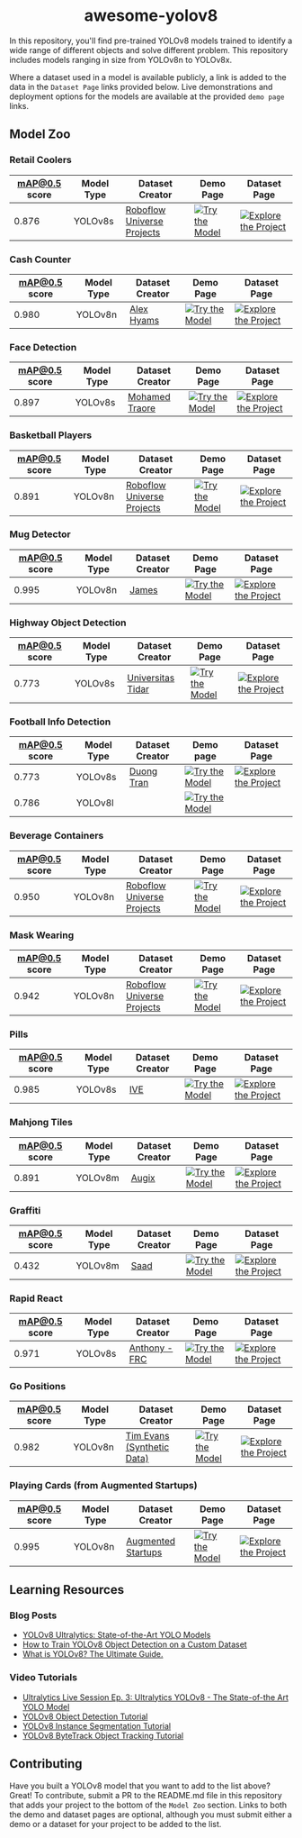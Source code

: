 <div align="center">
<h1>
  awesome-yolov8
</h1>
</div>

In this repository, you'll find pre-trained YOLOv8 models trained to identify a wide range of different objects and solve different problem. This repository includes models ranging in size from YOLOv8n to YOLOv8x.

Where a dataset used in a model is available publicly, a link is added to the data in the `Dataset Page` links provided below. Live demonstrations and deployment options for the models are available at the provided `demo page` links.

<h2>
  Model Zoo
</h2>

<h3>Retail Coolers</h3>

| mAP@0.5 score | Model Type | Dataset Creator | Demo Page | Dataset Page | 
|---            |---         |---         |---        |---           |
| 0.876 | YOLOv8s | [Roboflow Universe Projects](https://universe.roboflow.com/roboflow-universe-projects/) | [![Try the Model](https://github.com/roboflow/notebooks/blob/main/assets/badges/roboflow-model.svg)](https://universe.roboflow.com/roboflow-universe-projects/retail-coolers/model/10) | [![Explore the Project](https://github.com/roboflow/notebooks/blob/main/assets/badges/roboflow-dataset.svg)](https://universe.roboflow.com/roboflow-universe-projects/retail-coolers)

<h3>Cash Counter</h3>

| mAP@0.5 score | Model Type | Dataset Creator | Demo Page | Dataset Page | 
|---            |---         |---         |---        |---           |
| 0.980 | YOLOv8n | [Alex Hyams](https://universe.roboflow.com/alex-hyams-cosqx) | [![Try the Model](https://github.com/roboflow/notebooks/blob/main/assets/badges/roboflow-model.svg)](https://universe.roboflow.com/alex-hyams-cosqx/cash-counter/model/10) | [![Explore the Project](https://github.com/roboflow/notebooks/blob/main/assets/badges/roboflow-dataset.svg)](https://universe.roboflow.com/alex-hyams-cosqx/cash-counter)

<h3>Face Detection</h3>

| mAP@0.5 score | Model Type | Dataset Creator | Demo Page | Dataset Page | 
|---            |---         |---         |---        |---           |
| 0.897 | YOLOv8s | [Mohamed Traore](https://universe.roboflow.com/mohamed-traore-2ekkp/) | [![Try the Model](https://github.com/roboflow/notebooks/blob/main/assets/badges/roboflow-model.svg)](https://universe.roboflow.com/mohamed-traore-2ekkp/face-detection-mik1i/model/18) | [![Explore the Project](https://github.com/roboflow/notebooks/blob/main/assets/badges/roboflow-dataset.svg)](https://universe.roboflow.com/mohamed-traore-2ekkp/face-detection-mik1i)

<h3>Basketball Players</h3>

| mAP@0.5 score | Model Type | Dataset Creator | Demo Page | Dataset Page | 
|---            |---         |---         |---        |---           |
| 0.891 | YOLOv8n | [Roboflow Universe Projects](https://universe.roboflow.com/roboflow-universe-projects/) | [![Try the Model](https://github.com/roboflow/notebooks/blob/main/assets/badges/roboflow-model.svg)](https://universe.roboflow.com/roboflow-universe-projects/basketball-players-fy4c2/model/16) | [![Explore the Project](https://github.com/roboflow/notebooks/blob/main/assets/badges/roboflow-dataset.svg)](https://universe.roboflow.com/roboflow-universe-projects/basketball-players-fy4c2)

<h3>Mug Detector</h3>

| mAP@0.5 score | Model Type | Dataset Creator | Demo Page | Dataset Page | 
|---            |---         |---         |---        |---           |
| 0.995 | YOLOv8n | [James](https://universe.roboflow.com/james-gallagher-87fuq/) | [![Try the Model](https://github.com/roboflow/notebooks/blob/main/assets/badges/roboflow-model.svg)](https://universe.roboflow.com/james-gallagher-87fuq/mug-detector-eocwp/model/12) | [![Explore the Project](https://github.com/roboflow/notebooks/blob/main/assets/badges/roboflow-dataset.svg)](https://universe.roboflow.com/james-gallagher-87fuq/mug-detector-eocwp)

<h3>Highway Object Detection</h3>

| mAP@0.5 score | Model Type | Dataset Creator | Demo Page | Dataset Page | 
|---            |---         |---         |---        |---           |
| 0.773 | YOLOv8s | [Universitas Tidar](https://universe.roboflow.com/universitas-tidar/) | [![Try the Model](https://github.com/roboflow/notebooks/blob/main/assets/badges/roboflow-model.svg)](https://universe.roboflow.com/universitas-tidar/highway-object-detection/model/19) | [![Explore the Project](https://github.com/roboflow/notebooks/blob/main/assets/badges/roboflow-dataset.svg)](https://universe.roboflow.com/universitas-tidar/highway-object-detection/)

<h3>Football Info Detection</h3>

| mAP@0.5 score | Model Type | Dataset Creator | Demo page | Dataset Page | 
|---            |---         |---         |---        |---           |
| 0.773 | YOLOv8s | [Duong Tran](https://universe.roboflow.com/duong-tran/) | [![Try the Model](https://github.com/roboflow/notebooks/blob/main/assets/badges/roboflow-model.svg)](https://universe.roboflow.com/duong-tran/football-info-detection/model/2) | [![Explore the Project](https://github.com/roboflow/notebooks/blob/main/assets/badges/roboflow-dataset.svg)](https://universe.roboflow.com/duong-tran/football-info-detection)
| 0.786 | YOLOv8l | | [![Try the Model](https://github.com/roboflow/notebooks/blob/main/assets/badges/roboflow-model.svg)](https://universe.roboflow.com/duong-tran/football-info-detection/model/3) |

<h3>Beverage Containers</h3>

| mAP@0.5 score | Model Type | Dataset Creator | Demo Page | Dataset Page | 
|---            |---         |---         |---        |---           |
| 0.950 | YOLOv8n | [Roboflow Universe Projects](https://universe.roboflow.com/roboflow-universe-projects/) | [![Try the Model](https://github.com/roboflow/notebooks/blob/main/assets/badges/roboflow-model.svg)](https://universe.roboflow.com/roboflow-universe-projects/beverage-containers-3atxb/model/3) | [![Explore the Project](https://github.com/roboflow/notebooks/blob/main/assets/badges/roboflow-dataset.svg)](https://universe.roboflow.com/roboflow-universe-projects/beverage-containers-3atxb/)

<h3>Mask Wearing</h3>

| mAP@0.5 score | Model Type | Dataset Creator | Demo Page | Dataset Page | 
|---            |---         |---         |---        |---           |
| 0.942 | YOLOv8n | [Roboflow Universe Projects](https://universe.roboflow.com/roboflow-universe-projects/) | [![Try the Model](https://github.com/roboflow/notebooks/blob/main/assets/badges/roboflow-model.svg)](https://universe.roboflow.com/roboflow-universe-projects/roboflow-universe-projects/mask-wearing-iskms/model/5) | [![Explore the Project](https://github.com/roboflow/notebooks/blob/main/assets/badges/roboflow-dataset.svg)](https://universe.roboflow.com/roboflow-universe-projects/mask-wearing-iskms)

<h3>Pills</h3>

| mAP@0.5 score | Model Type | Dataset Creator | Demo Page | Dataset Page | 
|---            |---         |---         |---        |---           |
| 0.985 | YOLOv8s | [IVE](https://universe.roboflow.com/ive) | [![Try the Model](https://github.com/roboflow/notebooks/blob/main/assets/badges/roboflow-model.svg)](https://universe.roboflow.com/ive/pills-cfsjx/model/1) | [![Explore the Project](https://github.com/roboflow/notebooks/blob/main/assets/badges/roboflow-dataset.svg)](https://universe.roboflow.com/ive/pills-cfsjx)

<h3>Mahjong Tiles</h3>

| mAP@0.5 score | Model Type | Dataset Creator | Demo Page | Dataset Page | 
|---            |---         |---         |---        |---           |
| 0.891 | YOLOv8m | [Augix](https://universe.roboflow.com/test-upsgd) | [![Try the Model](https://github.com/roboflow/notebooks/blob/main/assets/badges/roboflow-model.svg)](https://universe.roboflow.com/test-upsgd/mahjong-tiles-oc9zz/model/11) | [![Explore the Project](https://github.com/roboflow/notebooks/blob/main/assets/badges/roboflow-dataset.svg)](https://universe.roboflow.com/test-upsgd/mahjong-tiles-oc9zz)

<h3>Graffiti</h3>

| mAP@0.5 score | Model Type | Dataset Creator | Demo Page | Dataset Page | 
|---            |---         |---         |---        |---           |
| 0.432 | YOLOv8m | [Saad](https://universe.roboflow.com/workspace-2-iz9jz) | [![Try the Model](https://github.com/roboflow/notebooks/blob/main/assets/badges/roboflow-model.svg)](https://universe.roboflow.com/workspace-2-iz9jz/graffiti-5sa0t/model/1) | [![Explore the Project](https://github.com/roboflow/notebooks/blob/main/assets/badges/roboflow-dataset.svg)](https://universe.roboflow.com/workspace-2-iz9jz/graffiti-5sa0t)

<h3>Rapid React</h3>

| mAP@0.5 score | Model Type | Dataset Creator | Demo Page | Dataset Page | 
|---            |---         |---         |---        |---           |
| 0.971 | YOLOv8s | [Anthony - FRC](https://universe.roboflow.com/frctesting) | [![Try the Model](https://github.com/roboflow/notebooks/blob/main/assets/badges/roboflow-model.svg)](https://universe.roboflow.com/frctesting/rapid-react-292jv/model/7) | [![Explore the Project](https://github.com/roboflow/notebooks/blob/main/assets/badges/roboflow-dataset.svg)](https://universe.roboflow.com/frctesting/rapid-react-292jv)

<h3>Go Positions</h3>

| mAP@0.5 score | Model Type | Dataset Creator | Demo Page | Dataset Page | 
|---            |---         |---         |---        |---           |
| 0.982 | YOLOv8n | [Tim Evans (Synthetic Data)](https://universe.roboflow.com/synthetic-data-3ol2y/) | [![Try the Model](https://github.com/roboflow/notebooks/blob/main/assets/badges/roboflow-model.svg)](https://universe.roboflow.com/synthetic-data-3ol2y/go-positions/model/6) | [![Explore the Project](https://github.com/roboflow/notebooks/blob/main/assets/badges/roboflow-dataset.svg)](https://universe.roboflow.com/synthetic-data-3ol2y/go-positions)

<h3>Playing Cards (from Augmented Startups)</h3>

| mAP@0.5 score | Model Type | Dataset Creator | Demo Page | Dataset Page | 
|---            |---         |---         |---        |---           |
| 0.995 | YOLOv8n | [Augmented Startups](https://universe.roboflow.com/augmented-startups/) | [![Try the Model](https://github.com/roboflow/notebooks/blob/main/assets/badges/roboflow-model.svg)](https://universe.roboflow.com/augmented-startups/playing-cards-ow27d/model/4) | [![Explore the Project](https://github.com/roboflow/notebooks/blob/main/assets/badges/roboflow-dataset.svg)](https://universe.roboflow.com/augmented-startups/playing-cards-ow27d)

<h2>Learning Resources</h2>

<h3>Blog Posts</h3>

- [YOLOv8 Ultralytics: State-of-the-Art YOLO Models](https://learnopencv.com/ultralytics-yolov8/)
- [How to Train YOLOv8 Object Detection on a Custom Dataset](https://blog.roboflow.com/how-to-train-yolov8-on-a-custom-dataset/)
- [What is YOLOv8? The Ultimate Guide.](https://blog.roboflow.com/whats-new-in-yolov8/)

<h3>Video Tutorials</h3>

- [Ultralytics Live Session Ep. 3: Ultralytics YOLOv8 - The State-of-the Art YOLO Model](https://www.youtube.com/watch?v=IPcpYO5ITa8)
- [YOLOv8 Object Detection Tutorial](https://youtu.be/wuZtUMEiKWY)
- [YOLOv8 Instance Segmentation Tutorial](https://youtu.be/pFiGSrRtaU4)
- [YOLOv8 ByteTrack Object Tracking Tutorial](https://youtu.be/OS5qI9YBkfk)

<h2>Contributing</h2>

Have you built a YOLOv8 model that you want to add to the list above? Great! To contribute, submit a PR to the README.md file in this repository that adds your project to the bottom of the `Model Zoo` section. Links to both the demo and dataset pages are optional, although you must submit either a demo or a dataset for your project to be added to the list.
